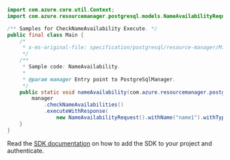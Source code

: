 ```java
import com.azure.core.util.Context;
import com.azure.resourcemanager.postgresql.models.NameAvailabilityRequest;

/** Samples for CheckNameAvailability Execute. */
public final class Main {
    /*
     * x-ms-original-file: specification/postgresql/resource-manager/Microsoft.DBforPostgreSQL/stable/2017-12-01/examples/CheckNameAvailability.json
     */
    /**
     * Sample code: NameAvailability.
     *
     * @param manager Entry point to PostgreSqlManager.
     */
    public static void nameAvailability(com.azure.resourcemanager.postgresql.PostgreSqlManager manager) {
        manager
            .checkNameAvailabilities()
            .executeWithResponse(
                new NameAvailabilityRequest().withName("name1").withType("Microsoft.DBforPostgreSQL"), Context.NONE);
    }
}
```

Read the [SDK documentation](https://github.com/Azure/azure-sdk-for-java/blob/azure-resourcemanager-postgresql_1.0.2/sdk/postgresql/azure-resourcemanager-postgresql/README.md) on how to add the SDK to your project and authenticate.
